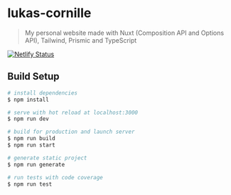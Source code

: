 # lukas-cornille

> My personal website made with Nuxt (Composition API and Options API), Tailwind, Prismic and TypeScript

[![Netlify Status](https://api.netlify.com/api/v1/badges/18a2fa61-a634-4924-bf7d-1d1022cd571d/deploy-status)](https://app.netlify.com/sites/lukascornille/deploys)

## Build Setup

```bash
# install dependencies
$ npm install

# serve with hot reload at localhost:3000
$ npm run dev

# build for production and launch server
$ npm run build
$ npm run start

# generate static project
$ npm run generate

# run tests with code coverage
$ npm run test
```
